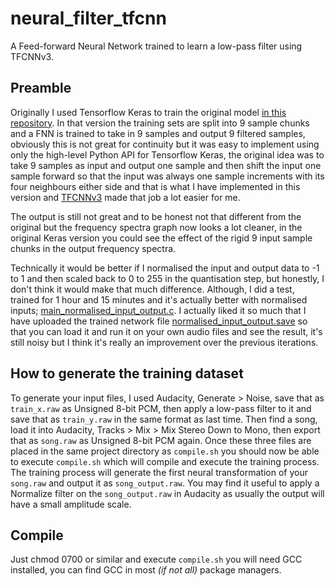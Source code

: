# neural_filter_tfcnn
A Feed-forward Neural Network trained to learn a low-pass filter using TFCNNv3.

## Preamble
Originally I used Tensorflow Keras to train the original model [in this repository](https://github.com/jcwml/neural_filter). In that version the training sets are split into 9 sample chunks and a FNN is trained to take in 9 samples and output 9 filtered samples, obviously this is not great for continuity but it was easy to implement using only the high-level Python API for Tensorflow Keras, the original idea was to take 9 samples as input and output one sample and then shift the input one sample forward so that the input was always one sample increments with its four neighbours either side and that is what I have implemented in this version and [TFCNNv3](https://github.com/TFCNN/TFCNNv3) made that job a lot easier for me.

The output is still not great and to be honest not that different from the original but the frequency spectra graph now looks a lot cleaner, in the original Keras version you could see the effect of the rigid 9 input sample chunks in the output frequency spectra.

Technically it would be better if I normalised the input and output data to -1 to 1 and then scaled back to 0 to 255 in the quantisation step, but honestly, I don't think it would make that much difference. Although, I did a test, trained for 1 hour and 15 minutes and it's actually better with normalised inputs; [main_normalised_input_output.c](main_normalised_input_output.c). I actually liked it so much that I have uploaded the trained network file [normalised_input_output.save](normalised_input_output.save) so that you can load it and run it on your own audio files and see the result, it's still noisy but I think it's really an improvement over the previous iterations.

## How to generate the training dataset
To generate your input files, I used Audacity, Generate > Noise, save that as `train_x.raw` as Unsigned 8-bit PCM, then apply a low-pass filter to it and save that as `train_y.raw` in the same format as last time. Then find a song, load it into Audacity, Tracks > Mix > Mix Stereo Down to Mono, then export that as `song.raw` as Unsigned 8-bit PCM again. Once these three files are placed in the same project directory as `compile.sh` you should now be able to execute `compile.sh` which will compile and execute the training process. The training process will generate the first neural transformation of your `song.raw` and output it as `song_output.raw`. You may find it useful to apply a Normalize filter on the `song_output.raw` in Audacity as usually the output will have a small amplitude scale.

## Compile
Just chmod 0700 or similar and execute `compile.sh` you will need GCC installed, you can find GCC in most _(if not all)_ package managers.

